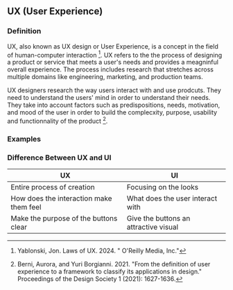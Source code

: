 ## UX (User Experience)
### Definition

UX, also known as UX design or User Experience, is a concept in the field of human-computer interaction [^yablonski01ux]. UX refers to the the process of designing a product or service that meets a user's needs and provides a meagninful overall experience. The process includes research that  stretches across multiple domains like engineering, marketing, and production teams.

UX designers research the way users interact with and use prodcuts. They need to understand the users' mind in order to understand their needs. They take into account factors such as predispositions, needs, motivation, and mood of the user in order to build the complecxity, purpose, usability and functionnality of the product [^berni02ux]. 


### Examples

### Difference Between UX and UI
| UX                                      | UI                                  |
|-----------------------------------------|-------------------------------------|
| Entire process of creation              | Focusing on the looks             |
| How does the interaction make them feel | What does the user interact with  |
| Make the purpose of the buttons clear   | Give the buttons an attractive visual |


[^yablonski01ux]: Yablonski, Jon. Laws of UX. 2024. " O'Reilly Media, Inc."
[^berni02ux]: Berni, Aurora, and Yuri Borgianni. 2021. "From the definition of user experience to a framework to classify its applications in design." Proceedings of the Design Society 1 (2021): 1627-1636.
